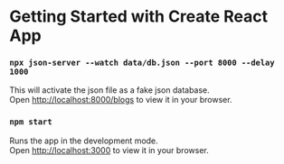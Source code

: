 # Getting Started with Create React App

### `npx json-server --watch data/db.json --port 8000 --delay 1000`

This will activate the json file as a fake json database.\
Open [http://localhost:8000/blogs](http://localhost:8000/blogs) to view it in your browser.

### `npm start`

Runs the app in the development mode.\
Open [http://localhost:3000](http://localhost:3000) to view it in your browser.
